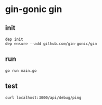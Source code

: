# gin-gonic gin

## init

```
dep init
dep ensure --add github.com/gin-gonic/gin
```

## run

```
go run main.go
```

## test

````
curl localhost:3000/api/debug/ping
````

